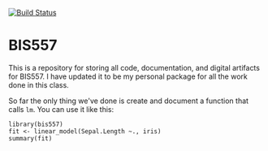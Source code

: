 [![Build Status](https://travis-ci.org/matthew-seth-smith/bis557.svg?branch=master)](https://travis-ci.org/matthew-seth-smith/bis557)

BIS557
===

This is a repository for storing all code, documentation, and digital 
artifacts for BIS557. I have updated it to be my personal package for
all the work done in this class.

So far the only thing we've done is create and document a function that
calls `lm`. You can use it like this:

```{R}
library(bis557)
fit <- linear_model(Sepal.Length ~., iris)
summary(fit)
```
